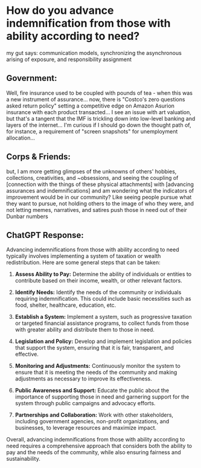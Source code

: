 # How do you advance indemnification from those with ability according to need?

my gut says: communication models, synchronizing the asynchronous arising of exposure, and responsibility assignment

## Government:

Well, fire insurance used to be coupled with pounds of tea - when this was a new instrument of assurance... now, there is "Costco's zero questions asked return policy" setting a competitive edge on Amazon Asurion insurance with each product transacted... I see an issue with art valuation, but that's a tangent that the IMF is trickling down into low-level banking and layers of the internet... I'm curious if I should go down the thought path of, for instance, a requirement of "screen snapshots" for unemployment allocation...

## Corps & Friends:

but, I am more getting glimpses of the unknowns of others' hobbies, collections, creativities, and ~obsessions, and seeing the coupling of [connection with the things of these physical attachments] with [advancing assurances and indemnifications] and am wondering what the indicators of improvement would be in our community? Like seeing people pursue what they want to pursue, not holding others to the image of who they were, and not letting memes, narratives, and satires push those in need out of their Dunbar numbers



## ChatGPT Response:

Advancing indemnifications from those with ability according to need typically involves implementing a system of taxation or wealth redistribution. Here are some general steps that can be taken:

1. **Assess Ability to Pay:** Determine the ability of individuals or entities to contribute based on their income, wealth, or other relevant factors.

2. **Identify Needs:** Identify the needs of the community or individuals requiring indemnification. This could include basic necessities such as food, shelter, healthcare, education, etc.

3. **Establish a System:** Implement a system, such as progressive taxation or targeted financial assistance programs, to collect funds from those with greater ability and distribute them to those in need.

4. **Legislation and Policy:** Develop and implement legislation and policies that support the system, ensuring that it is fair, transparent, and effective.

5. **Monitoring and Adjustments:** Continuously monitor the system to ensure that it is meeting the needs of the community and making adjustments as necessary to improve its effectiveness.

6. **Public Awareness and Support:** Educate the public about the importance of supporting those in need and garnering support for the system through public campaigns and advocacy efforts.

7. **Partnerships and Collaboration:** Work with other stakeholders, including government agencies, non-profit organizations, and businesses, to leverage resources and maximize impact.

Overall, advancing indemnifications from those with ability according to need requires a comprehensive approach that considers both the ability to pay and the needs of the community, while also ensuring fairness and sustainability.

